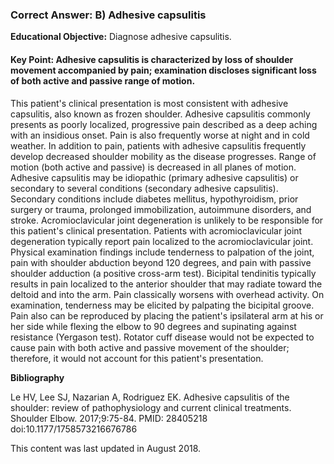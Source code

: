 
### Correct Answer: B) Adhesive capsulitis 

**Educational Objective:** Diagnose adhesive capsulitis.

#### **Key Point:** Adhesive capsulitis is characterized by loss of shoulder movement accompanied by pain; examination discloses significant loss of both active and passive range of motion.

This patient's clinical presentation is most consistent with adhesive capsulitis, also known as frozen shoulder. Adhesive capsulitis commonly presents as poorly localized, progressive pain described as a deep aching with an insidious onset. Pain is also frequently worse at night and in cold weather. In addition to pain, patients with adhesive capsulitis frequently develop decreased shoulder mobility as the disease progresses. Range of motion (both active and passive) is decreased in all planes of motion. Adhesive capsulitis may be idiopathic (primary adhesive capsulitis) or secondary to several conditions (secondary adhesive capsulitis). Secondary conditions include diabetes mellitus, hypothyroidism, prior surgery or trauma, prolonged immobilization, autoimmune disorders, and stroke.
Acromioclavicular joint degeneration is unlikely to be responsible for this patient's clinical presentation. Patients with acromioclavicular joint degeneration typically report pain localized to the acromioclavicular joint. Physical examination findings include tenderness to palpation of the joint, pain with shoulder abduction beyond 120 degrees, and pain with passive shoulder adduction (a positive cross-arm test).
Bicipital tendinitis typically results in pain localized to the anterior shoulder that may radiate toward the deltoid and into the arm. Pain classically worsens with overhead activity. On examination, tenderness may be elicited by palpating the bicipital groove. Pain also can be reproduced by placing the patient's ipsilateral arm at his or her side while flexing the elbow to 90 degrees and supinating against resistance (Yergason test).
Rotator cuff disease would not be expected to cause pain with both active and passive movement of the shoulder; therefore, it would not account for this patient's presentation.

**Bibliography**

Le HV, Lee SJ, Nazarian A, Rodriguez EK. Adhesive capsulitis of the shoulder: review of pathophysiology and current clinical treatments. Shoulder Elbow. 2017;9:75-84. PMID: 28405218 doi:10.1177/1758573216676786

This content was last updated in August 2018.